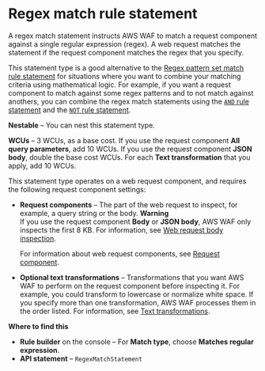 # Regex match rule statement<a name="waf-rule-statement-type-regex-match"></a>

A regex match statement instructs AWS WAF to match a request component against a single regular expression \(regex\)\. A web request matches the statement if the request component matches the regex that you specify\. 

This statement type is a good alternative to the [Regex pattern set match rule statement](waf-rule-statement-type-regex-pattern-set-match.md) for situations where you want to combine your matching criteria using mathematical logic\. For example, if you want a request component to match against some regex patterns and to not match against anothers, you can combine the regex match statements using the [`AND` rule statement](waf-rule-statement-type-and.md) and the [`NOT` rule statement](waf-rule-statement-type-not.md)\. 

**Nestable** – You can nest this statement type\. 

**WCUs** – 3 WCUs, as a base cost\. If you use the request component **All query parameters**, add 10 WCUs\. If you use the request component **JSON body**, double the base cost WCUs\. For each **Text transformation** that you apply, add 10 WCUs\.

This statement type operates on a web request component, and requires the following request component settings: 
+ **Request components** – The part of the web request to inspect, for example, a query string or the body\.
**Warning**  
If you use the request component **Body** or **JSON body**, AWS WAF only inspects the first 8 KB\. For information, see [Web request body inspection](web-request-body-inspection.md)\.

  For information about web request components, see [Request component](waf-rule-statement-fields.md#waf-rule-statement-request-component)\.
+ **Optional text transformations** – Transformations that you want AWS WAF to perform on the request component before inspecting it\. For example, you could transform to lowercase or normalize white space\. If you specify more than one transformation, AWS WAF processes them in the order listed\. For information, see [Text transformations](waf-rule-statement-fields.md#waf-rule-statement-transformation)\.

**Where to find this**
+ **Rule builder** on the console – For **Match type**, choose **Matches regular expression**\.
+ **API statement** – `RegexMatchStatement`